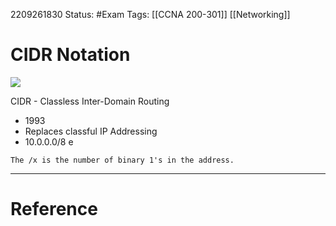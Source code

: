 2209261830
	Status: #Exam
		Tags: [[CCNA 200-301]] [[Networking]]

# CIDR Notation
<img src = "https://i.gyazo.com/faf2998dc0438531c8edfc9e5039f19a.png">

CIDR - Classless Inter-Domain Routing
- 1993
- Replaces classful IP Addressing
- 10.0.0.0/8 e



``` ad-note NOTE 
The /x is the number of binary 1's in the address.
```
---
# Reference